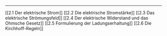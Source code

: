 ***

[[2.1 Der elektrische Strom]]
[[2.2 Die elektrische Stromstärke]]
[[2.3 Das elektrische Strömungsfeld]]
[[2.4 Der elektrische Widerstand und das Ohmsche Gesetz]]
[[2.5 Formulierung der Ladungserhaltung]]
[[2.6 Die Kirchhoff-Regeln]]



